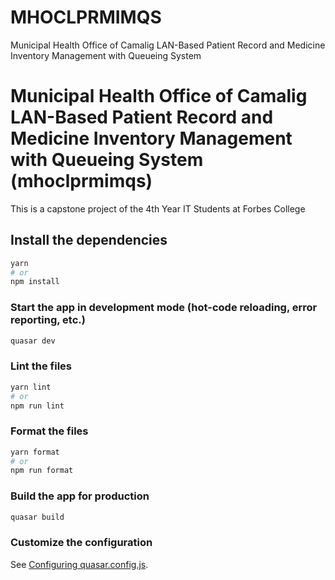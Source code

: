 # MHOCLPRMIMQS
Municipal Health Office of Camalig LAN-Based Patient Record and Medicine Inventory Management with Queueing System
# Municipal Health Office of Camalig LAN-Based Patient Record and Medicine Inventory Management with Queueing System (mhoclprmimqs)

This is a capstone project of the 4th Year IT Students at Forbes College

## Install the dependencies
```bash
yarn
# or
npm install
```

### Start the app in development mode (hot-code reloading, error reporting, etc.)
```bash
quasar dev
```


### Lint the files
```bash
yarn lint
# or
npm run lint
```


### Format the files
```bash
yarn format
# or
npm run format
```



### Build the app for production
```bash
quasar build
```

### Customize the configuration
See [Configuring quasar.config.js](https://v2.quasar.dev/quasar-cli-webpack/quasar-config-js).

